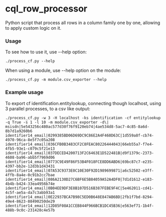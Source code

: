 cql_row_processor
==========

Python script that process all rows in a column family one by one, allowing to apply custom logic on it.

### Usage

To see how to use it, use --help option:

```
./process_cf.py --help
```

When using a module, use --help option on the module:

```
./process_cf.py -m module.csv_exporter --help
```

### Example usage

To export cf identification.entitylookup, connecting though localhost, using 3 parallel processes, to a csv like output:
```
./process_cf.py -w 3 -H localhost -ks identification -cf entitylookup -q True -s 1 -l 10 -m module.csv_exporter -d\|
msisdn|5e543256c480ac577d30f76f9120eb74|4ae534d8-5ac7-4c85-8a6d-8b7d1a9260b6
identifier14_email|0299385BD06D69DC9C86E2A4F460D63C|1d559a8f-cb74-4970-96ca-8e5f7c05a208
identifier14_email|036CFB0B3483CF2C8FEAC80226444043|66eb55a7-f7e4-4fb5-93e1-c079c5f21e13
identifier14_email|037DECED4200713F2C6463E1D522481B|d9f1379c-2373-4608-ba96-abb5f7969d06
identifier14_email|0773C9E49F86F53B4F018FCE8DD6ABD6|69bc87c7-e235-4397-bb2e-12d3b1d43431
identifier14_email|07A53C9373E0C10E30F92D1989699871|a6c52502-e3ff-4ffb-8a4e-0c91b2cc7bae
identifier14_email|086A2130D27C6BF6E5B84059A52A4DF0|7d1d1612-e183-4b4b-b424-33ea4956b74e
identifier14_email|0B04EE9DF3E8B107D516B387FEBE9F4C|5e462011-cd41-4c5f-ae5a-da7c3abb93a1
identifier14_email|0E22937BCA7B98C5ED0B648E847AB6BD|2fb1f7bd-8294-49e4-8623-88490250de29
identifier14_email|12D85F08A1CCEB844F966BCB1DC45B36|e563ef71-1b4f-488b-9c0c-231428c4e57b
```


